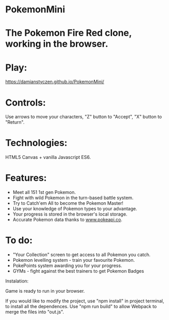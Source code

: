 # PokemonMini

# The Pokemon Fire Red clone, working in the browser.

# Play: 
https://damianstyczen.github.io/PokemonMini/

# Controls: 
Use arrows to move your characters, "Z" button to "Accept", "X" button to "Return".

# Technologies: 
HTML5 Canvas + vanilla Javascript ES6.

# Features:

- Meet all 151 1st gen Pokemon.
- Fight with wild Pokemon in the turn-based battle system.
- Try to Catch'em All to become the Pokemon Master!
- Use your knowledge of Pokemon types to your advantage.
- Your progress is stored in the browser's local storage.
- Accurate Pokemon data thanks to www.pokeapi.co.

# To do:

- "Your Collection" screen to get access to all Pokemon you catch.
- Pokemon levelling system - train your favourite Pokemon.
- PokePoints system awarding you for your progress.
- GYMs - fight against the best trainers to get Pokemon Badges

Instalation:

Game is ready to run in your browser.

If you would like to modify the project, use "npm install" in project terminal, to install all the dependences.
Use "npm run build" to allow Webpack to merge the files into "out.js".








